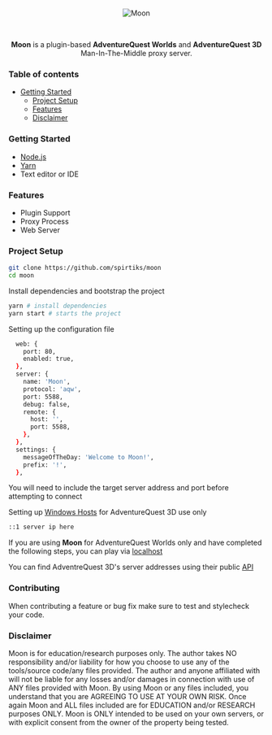 <div align="center">
  <br />
  <p>
    <img src="https://i.imgur.com/D3fXN0w.png" alt="Moon" />
  </p>
  <br />
  <p>
    <b>Moon</b> is a plugin-based <b>AdventureQuest Worlds</b> and <b>AdventureQuest 3D</b> Man-In-The-Middle proxy server.
  </p>
</div>

### Table of contents

- [Getting Started](#getting-started)
  - [Project Setup](#Project-Setup)
  - [Features](#Features)
  - [Disclaimer](#disclaimer)

### Getting Started

* [Node.js](https://nodejs.org)
* [Yarn](https://yarnpkg.com/en/docs/install)
* Text editor or IDE

### Features

* Plugin Support
* Proxy Process
* Web Server

### Project Setup

```bash
git clone https://github.com/spirtiks/moon
cd moon
```

Install dependencies and bootstrap the project
```bash
yarn # install dependencies
yarn start # starts the project
```

Setting up the configuration file

```bash
  web: {
    port: 80,
    enabled: true,
  },
  server: {
    name: 'Moon',
    protocol: 'aqw',
    port: 5588,
    debug: false,
    remote: {
      host: '',
      port: 5588,
    },
  },
  settings: {
    messageOfTheDay: 'Welcome to Moon!',
    prefix: '!',
  },
```

You will need to include the target server address and port before attempting to connect

Setting up [Windows Hosts](https://gist.github.com/zenorocha/18b10a14b2deb214dc4ce43a2d2e2992) for AdventureQuest 3D use only

```bash
::1	server ip here
```

If you are using **Moon** for AdventureQuest Worlds only and have completed the following steps, you can play via [localhost](http://localhost)

You can find AdventreQuest 3D's server addresses using their public [API](http://cdn.aq3d.com/api/game/serverlist)

### Contributing

When contributing a feature or bug fix make sure to test and stylecheck your code.

### Disclaimer

Moon is for education/research purposes only. The author takes NO responsibility and/or liability for how you choose to use any of the tools/source code/any files provided. The author and anyone affiliated with will not be liable for any losses and/or damages in connection with use of ANY files provided with Moon. By using Moon or any files included, you understand that you are AGREEING TO USE AT YOUR OWN RISK. Once again Moon and ALL files included are for EDUCATION and/or RESEARCH purposes ONLY. Moon is ONLY intended to be used on your own servers, or with explicit consent from the owner of the property being tested.